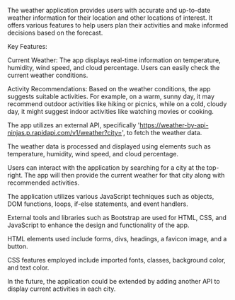 The weather application provides users with accurate and up-to-date weather information for their location and other locations of interest. It offers various features to help users plan their activities and make informed decisions based on the forecast.

Key Features:

Current Weather: The app displays real-time information on temperature, humidity, wind speed, and cloud percentage. Users can easily check the current weather conditions.

Activity Recommendations: Based on the weather conditions, the app suggests suitable activities. For example, on a warm, sunny day, it may recommend outdoor activities like hiking or picnics, while on a cold, cloudy day, it might suggest indoor activities like watching movies or cooking.

The app utilizes an external API, specifically 'https://weather-by-api-ninjas.p.rapidapi.com/v1/weather?city=', to fetch the weather data.

The weather data is processed and displayed using elements such as temperature, humidity, wind speed, and cloud percentage.

Users can interact with the application by searching for a city at the top-right. The app will then provide the current weather for that city along with recommended activities.

The application utilizes various JavaScript techniques such as objects, DOM functions, loops, if-else statements, and event handlers.

External tools and libraries such as Bootstrap are used for HTML, CSS, and JavaScript to enhance the design and functionality of the app.

HTML elements used include forms, divs, headings, a favicon image, and a button.

CSS features employed include imported fonts, classes, background color, and text color.

In the future, the application could be extended by adding another API to display current activities in each city.